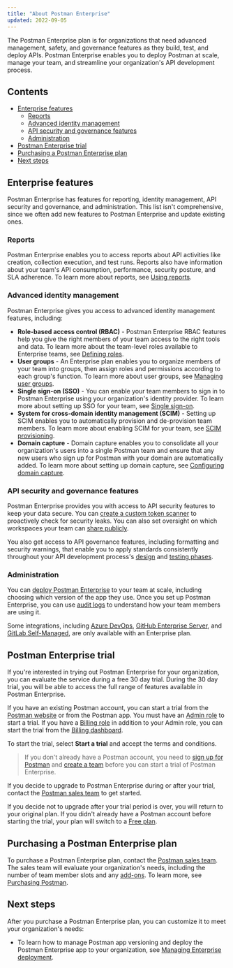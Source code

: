 ```yaml
---
title: "About Postman Enterprise"
updated: 2022-09-05
---
```


The Postman Enterprise plan is for organizations that need advanced management, safety, and governance features as they build, test, and deploy APIs. Postman Enterprise enables you to deploy Postman at scale, manage your team, and streamline your organization's API development process.

## Contents

* [Enterprise features](#enterprise-features)
    * [Reports](#reports)
    * [Advanced identity management](#advanced-identity-management)
    * [API security and governance features](#api-security-and-governance-features)
    * [Administration](#administration)
* [Postman Enterprise trial](#postman-enterprise-trial)
* [Purchasing a Postman Enterprise plan](#purchasing-a-postman-enterprise-plan)
* [Next steps](#next-steps)

## Enterprise features

Postman Enterprise has features for reporting, identity management, API security and governance, and administration. This list isn't comprehensive, since we often add new features to Postman Enterprise and update existing ones.

### Reports

Postman Enterprise enables you to access reports about API activities like creation, collection execution, and test runs. Reports also have information about your team's API consumption, performance, security posture, and SLA adherence. To learn more about reports, see [Using reports](/docs/reports/reports-overview/).

### Advanced identity management

Postman Enterprise gives you access to advanced identity management features, including:

* **Role-based access control (RBAC)** - Postman Enterprise RBAC features help you give the right members of your team access to the right tools and data. To learn more about the team-level roles available to Enterprise teams, see [Defining roles](/docs/collaborating-in-postman/roles-and-permissions/#team-roles).
* **User groups** - An Enterprise plan enables you to organize members of your team into groups, then assign roles and permissions according to each group's function. To learn more about user groups, see [Managing user groups](/docs/administration/managing-your-team/user-groups/).
* **Single sign-on (SSO)** - You can enable your team members to sign in to Postman Enterprise using your organization's identity provider. To learn more about setting up SSO for your team, see [Single sign-on](/docs/administration/sso/intro-sso/).
* **System for cross-domain identity management (SCIM)** - Setting up SCIM enables you to automatically provision and de-provision team members. To learn more about enabling SCIM for your team, see [SCIM provisioning](/docs/administration/scim-provisioning/scim-provisioning-overview/).
* **Domain capture** - Domain capture enables you to consolidate all your organization's users into a single Postman team and ensure that any new users who sign up for Postman with your domain are automatically added. To learn more about setting up domain capture, see [Configuring domain capture](/docs/administration/managing-your-team/configuring-domain-capture/).

### API security and governance features

Postman Enterprise provides you with access to API security features to keep your data secure. You can [create a custom token scanner](/docs/administration/token-scanner/#custom-alerts) to proactively check for security leaks. You can also set oversight on which workspaces your team can [share publicly](/docs/collaborating-in-postman/manage-public-elements/).

You also get access to API governance features, including formatting and security warnings, that enable you to apply standards consistently throughout your API development process's [design](/docs/api-governance/api-definition/api-definition-warnings/) and [testing phases](/docs/api-governance/api-testing/api-testing-warnings/).

### Administration

You can [deploy Postman Enterprise](/docs/administration/managing-enterprise-deployment/) to your team at scale, including choosing which version of the app they use. Once you set up Postman Enterprise, you can use [audit logs](/docs/administration/audit-logs/) to understand how your team members are using it.

Some integrations, including [Azure DevOps](/docs/integrations/available-integrations/azure-devops/), [GitHub Enterprise Server](/docs/integrations/available-integrations/github/), and [GitLab Self-Managed](/docs/integrations/available-integrations/gitlab/), are only available with an Enterprise plan.

## Postman Enterprise trial

If you're interested in trying out Postman Enterprise for your organization, you can evaluate the service during a free 30 day trial. During the 30 day trial, you will be able to access the full range of features available in Postman Enterprise.

If you have an existing Postman account, you can start a trial from the [Postman website](https://www.postman.com/postman-enterprise/) or from the Postman app. You must have an [Admin role](/docs/collaborating-in-postman/roles-and-permissions/#team-roles) to start a trial. If you have a [Billing role](/docs/collaborating-in-postman/roles-and-permissions/#team-roles) in addition to your Admin role, you can start the trial from the [Billing dashboard](http://go.postman.co/billing).

To start the trial, select **Start a trial** and accept the terms and conditions. <!-- TODO: is this true, look at figma -->

> If you don't already have a Postman account, you need to [sign up for Postman](/docs/getting-started/postman-account/#signing-up-for-a-postman-account) and [create a team](/docs/collaborating-in-postman/working-with-your-team/collaboration-overview/#creating-a-team) before you can start a trial of Postman Enterprise.

If you decide to upgrade to Postman Enterprise during or after your trial, contact the [Postman sales team](https://www.postman.com/company/contact-sales/) to get started. <!-- TODO: is there a url + utm to use here? -->

If you decide not to upgrade after your trial period is over, you will return to your original plan. If you didn't already have a Postman account before starting the trial, your plan will switch to a [Free plan](https://www.postman.com/pricing/).

## Purchasing a Postman Enterprise plan

To purchase a Postman Enterprise plan, contact the [Postman sales team](https://www.postman.com/company/contact-sales/). The sales team will evaluate your organization's needs, including the number of team member slots and any [add-ons](/docs/administration/billing/#managing-add-ons). To learn more, see [Purchasing Postman](/docs/administration/buying/).

## Next steps

After you purchase a Postman Enterprise plan, you can customize it to meet your organization's needs:

* To learn how to manage Postman app versioning and deploy the Postman Enterprise app to your organization, see [Managing Enterprise deployment](/docs/administration/managing-enterprise-deployment/).

